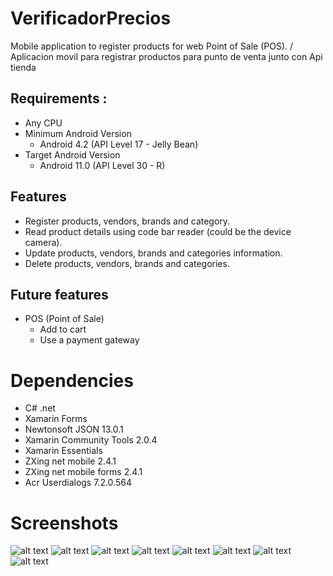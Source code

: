 # VerificadorPrecios
Mobile application to register products for web Point of Sale (POS). / Aplicacion movil para registrar productos para punto de venta junto con Api tienda


## Requirements :

- Any CPU
- Minimum Android Version 
  - Android 4.2 (API Level 17 - Jelly Bean)
- Target Android Version
  - Android 11.0 (API Level 30 - R)
  
  
## Features

- Register products, vendors, brands and category.
- Read product details using code bar reader (could be the device camera).
- Update products, vendors, brands and categories information.
- Delete products, vendors, brands and categories.

## Future features
- POS (Point of Sale)
  - Add to cart
  - Use a payment gateway
  
# Dependencies

- C# .net
- Xamarin Forms 
- Newtonsoft JSON 13.0.1
- Xamarin Community Tools 2.0.4
- Xamarin Essentials 
- ZXing net mobile 2.4.1
- ZXing net mobile forms 2.4.1
- Acr Userdialogs 7.2.0.564
  
# Screenshots

![alt text](https://github.com/omrs24/VerificadorPrecios/blob/main/screenshots/Homepage_1.jpg)
![alt text](https://github.com/omrs24/VerificadorPrecios/blob/main/screenshots/ProductDetail_2.jpg)
![alt text](https://github.com/omrs24/VerificadorPrecios/blob/main/screenshots/Scanner_3.jpg)
![alt text](https://github.com/omrs24/VerificadorPrecios/blob/main/screenshots/RegisterProd_4.jpg)
![alt text](https://github.com/omrs24/VerificadorPrecios/blob/main/screenshots/Menu_5.jpg)
![alt text](https://github.com/omrs24/VerificadorPrecios/blob/main/screenshots/RegisterVendor_6.jpg)
![alt text](https://github.com/omrs24/VerificadorPrecios/blob/main/screenshots/RegisterBrand_7.jpg)
![alt text](https://github.com/omrs24/VerificadorPrecios/blob/main/screenshots/RegisterCat_8.jpg)

